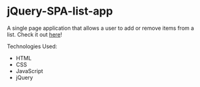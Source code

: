 # jQuery-SPA-list-app

A single page application that allows a user to add or remove items from a list.  Check it out [here](https://arowland900.github.io/home-listings/)!

Technologies Used:

* HTML
* CSS
* JavaScript
* jQuery

